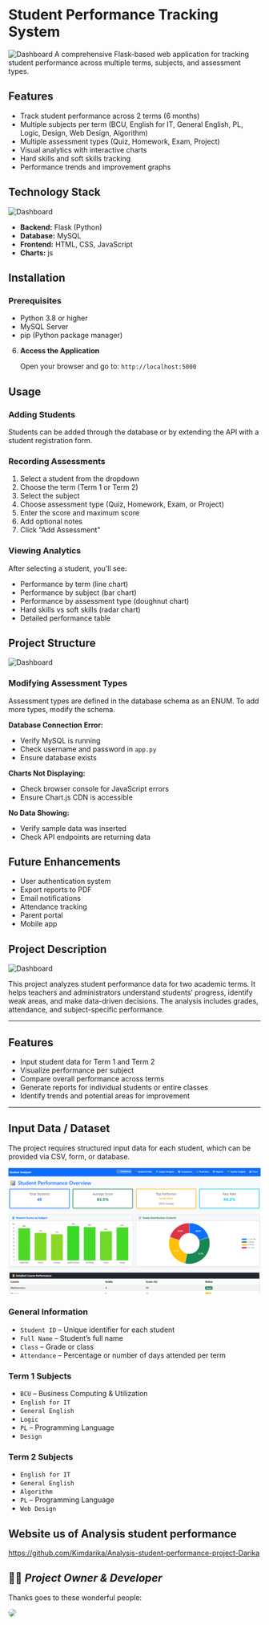 # Student Performance Tracking System
![Dashboard](https://i.pinimg.com/736x/b2/b9/7f/b2b97fab420adedeb0f6c43592a6105a.jpg)
A comprehensive Flask-based web application for tracking student performance across multiple terms, subjects, and assessment types.

## Features

- Track student performance across 2 terms (6 months)
- Multiple subjects per term (BCU, English for IT, General English, PL, Logic, Design, Web Design, Algorithm)
- Multiple assessment types (Quiz, Homework, Exam, Project)
- Visual analytics with interactive charts
- Hard skills and soft skills tracking
- Performance trends and improvement graphs

## Technology Stack
![Dashboard](https://i.pinimg.com/1200x/f5/30/b3/f530b397fb4005953bcf373d845f8090.jpg)

- **Backend:** Flask (Python)
- **Database:** MySQL
- **Frontend:** HTML, CSS, JavaScript
- **Charts:** js

## Installation

### Prerequisites

- Python 3.8 or higher
- MySQL Server
- pip (Python package manager)


6. **Access the Application**

   Open your browser and go to: `http://localhost:5000`

## Usage

### Adding Students

Students can be added through the database or by extending the API with a student registration form.

### Recording Assessments

1. Select a student from the dropdown
2. Choose the term (Term 1 or Term 2)
3. Select the subject
4. Choose assessment type (Quiz, Homework, Exam, or Project)
5. Enter the score and maximum score
6. Add optional notes
7. Click "Add Assessment"

### Viewing Analytics

After selecting a student, you'll see:
- Performance by term (line chart)
- Performance by subject (bar chart)
- Performance by assessment type (doughnut chart)
- Hard skills vs soft skills (radar chart)
- Detailed performance table

## Project Structure

![Dashboard](https://i.pinimg.com/1200x/d8/fa/9f/d8fa9fa02d25d7c04a941b6f67792ffc.jpg)

<!-- \`\`\`
student-performance-tracker/
├── app.py                  # Main Flask application
├── requirements.txt        # Python dependencies
├── README.md              # This file
├── database/
│   ├── schema.sql         # Database schema
│   └── seed_data.sql      # Sample data
├── static/
│   ├── css/
│   │   └── style.css      # Styles
│   └── js/
│       └── dashboard.js   # Dashboard functionality
└── templates/
    ├── index.html         # Home page
    └── dashboard.html     # Dashboard page
\`\`\` -->

### Modifying Assessment Types

Assessment types are defined in the database schema as an ENUM. To add more types, modify the schema.

**Database Connection Error:**
- Verify MySQL is running
- Check username and password in `app.py`
- Ensure database exists

**Charts Not Displaying:**
- Check browser console for JavaScript errors
- Ensure Chart.js CDN is accessible

**No Data Showing:**
- Verify sample data was inserted
- Check API endpoints are returning data

## Future Enhancements

- User authentication system
- Export reports to PDF
- Email notifications
- Attendance tracking
- Parent portal
- Mobile app



## Project Description

![Dashboard](https://i.pinimg.com/736x/65/5b/81/655b81dc33c00f9fd29ce510700bdebf.jpg)

This project analyzes student performance data for two academic terms. It helps teachers and administrators understand students’ progress, identify weak areas, and make data-driven decisions. The analysis includes grades, attendance, and subject-specific performance.

---

## Features
- Input student data for Term 1 and Term 2  
- Visualize performance per subject  
- Compare overall performance across terms  
- Generate reports for individual students or entire classes  
- Identify trends and potential areas for improvement  

---

## Input Data / Dataset
The project requires structured input data for each student, which can be provided via CSV, form, or database.

![Dashboard](/image/graph.png)

### General Information
- `Student ID` – Unique identifier for each student  
- `Full Name` – Student’s full name  
- `Class` – Grade or class  
- `Attendance` – Percentage or number of days attended per term  

### Term 1 Subjects
- `BCU` – Business Computing & Utilization  
- `English for IT`  
- `General English`  
- `Logic`  
- `PL` – Programming Language  
- `Design`  

### Term 2 Subjects
- `English for IT`  
- `General English`  
- `Algorithm`  
- `PL` – Programming Language  
- `Web Design`  

## Website us of Analysis student performance

https://github.com/Kimdarika/Analysis-student-performance-project-Darika

## 👩‍🦰  *Project Owner & Developer*

Thanks goes to these wonderful people:

<a href="https://github.com/Kimdarika">
  <img src="https://avatars.githubusercontent.com/u/214124108?v=4" width="80" style="border-radius:50%"/>
</a>
